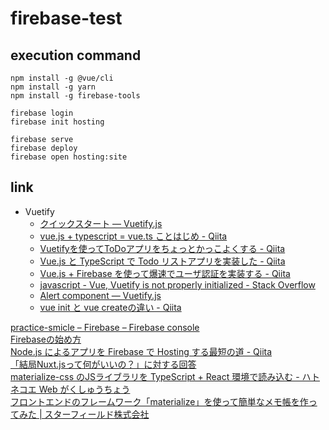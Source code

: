 # firebase-test

## execution command

```
npm install -g @vue/cli
npm install -g yarn
npm install -g firebase-tools
```

```
firebase login
firebase init hosting

firebase serve
firebase deploy
firebase open hosting:site
```

## link
- Vuetify
  - [クイックスタート — Vuetify.js](https://vuetifyjs.com/ja/getting-started/quick-start#vue-cli-3-install)
  - [vue.js + typescript = vue.ts ことはじめ - Qiita](https://qiita.com/nrslib/items/be90cc19fa3122266fd7)
  - [Vuetifyを使ってToDoアプリをちょっとかっこよくする - Qiita](https://qiita.com/rerere0101/items/7c17f320a4583f1d2c2e#_reference-2111903f298a2bd1f260)
  - [Vue.js と TypeScript で Todo リストアプリを実装した - Qiita](https://qiita.com/Nossa/items/b2e38bea4bda87a1de12)
  - [Vue.js + Firebase を使って爆速でユーザ認証を実装する - Qiita](https://qiita.com/sin_tanaka/items/ea149a33bd9e4b388241)
  - [javascript - Vue, Vuetify is not properly initialized - Stack Overflow](https://stackoverflow.com/questions/57291304/vue-vuetify-is-not-properly-initialized)
  - [Alert component — Vuetify.js](https://vuetifyjs.com/ja/components/alerts)
  - [vue init と vue createの違い - Qiita](https://qiita.com/teraco/items/74a6104d3e201c4f654e)

[practice-smicle – Firebase – Firebase console](https://console.firebase.google.com/u/1/project/practice-smicle/overview)  
[Firebaseの始め方](https://qiita.com/kohashi/items/43ea22f61ade45972881)  
[Node.js によるアプリを Firebase で Hosting する最短の道 - Qiita](https://qiita.com/Satachito/items/c175645644af759cc71c)  
[「結局Nuxt.jsって何がいいの？」に対する回答](https://slides.com/potato4d/vuejs_meetup7#/48)  
[materialize-css のJSライブラリを TypeScript + React 環境で読み込む - ハトネコエ Web がくしゅうちょう](https://nekonenene.hatenablog.com/entry/2019/05/06/041451)  
[フロントエンドのフレームワーク「materialize」を使って簡単なメモ帳を作ってみた | スターフィールド株式会社](https://sterfield.co.jp/programmer/%E3%83%95%E3%83%AD%E3%83%B3%E3%83%88%E3%82%A8%E3%83%B3%E3%83%89%E3%81%AE%E3%83%95%E3%83%AC%E3%83%BC%E3%83%A0%E3%83%AF%E3%83%BC%E3%82%AF%E3%80%8Cmaterialize%E3%80%8D%E3%82%92%E4%BD%BF%E3%81%A3%E3%81%A6/)  
